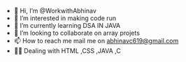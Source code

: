 - 👋 Hi, I’m @WorkwithAbhinav
- 👀 I’m interested in making code run 
- 🌱 I’m currently learning DSA IN JAVA 
- 💞️ I’m looking to collaborate on array projets 
- 📫 How to reach me mail me on abhinavc619@gmail.com 
- 🧑‍💻 Dealing with HTML ,CSS ,JAVA ,C  
<!---
WorkwithAbhinav/WorkwithAbhinav is a ✨ special ✨ repository because its `README.md` (this file) appears on your GitHub profile.
You can click the Preview link to take a look at your changes.
--->
